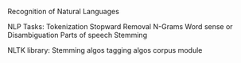 Recognition of Natural Languages

NLP Tasks:
    Tokenization
    Stopward Removal
    N-Grams
    Word sense or Disambiguation
    Parts of speech
    Stemming

NLTK library:
    Stemming algos
    tagging algos
    corpus module
    